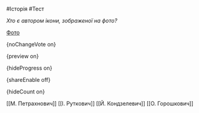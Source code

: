 #Історія #Тест

*Хто є автором ікони, зображеної на фото?*

[Фото](https://zno.osvita.ua//doc/images/znotest/8/833/1_4_2.jpg)

{noChangeVote on}

{preview on}

{hideProgress on}

{shareEnable off}

{hideCount on}

[[М. Петрахнович]]
[[І. Руткович]]
[[Й. Кондзелевич]]
[[О. Горошкович]]
